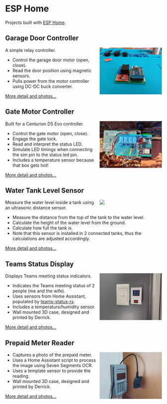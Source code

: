# ESP Home

Projects built with [ESP Home](https://esphome.io/).

## Garage Door Controller

<img src="source/garage-door/assets/garage-door-1.jpg" style="float:right; width:200px">

A simple relay controller.

* Control the garage door motor (open, close).
* Read the door position using magnetic sensors.
* Pulls power from the motor controller using DC-DC buck converter.

[More detail and photos...](https://github.com/MrPrisoner/esphome-devices/tree/main/source/garage-door)

## Gate Motor Controller

<img src="source/gate-controller/assets/top.jpg" style="float:right; width:200px">

Built for a Centurion D5 Evo controller.

* Control the gate motor (open, close).
* Engage the gate lock.
* Read and interpret the status LED.
* Simulate LED timings when connecting the sim pin to the status led pin.
* Includes a temperature sensor because that box gets hot!

[More detail and photos...](https://github.com/MrPrisoner/esphome-devices/tree/main/source/gate-controller)

## Water Tank Level Sensor

<img src="source/water-tank/assets/completed.jpg" style="float:right; width:200px">

Measure the water level inside a tank using an ultrasonic distance sensor.

* Measure the distance from the top of the tank to the water level.
* Calculate the height of the water level from the ground.
* Calculate how full the tank is.
* Note that this sensor is installed in 2 connected tanks, thus the calculations are adjusted accordingly.

[More detail and photos...](https://github.com/MrPrisoner/esphome-devices/tree/main/source/water-tank)

## Teams Status Display

<img src="source/teams-monitor/assets/teams-display-8.jpg" style="float:right; width:200px">

Displays Teams meeting status indicators.

* Indicates the Teams meeting status of 2 people (me and the wife).
* Uses sensors from Home Assistant, populated by [teams-status-rs](https://github.com/AntoineGS/teams-status-rs).
* Includes a temperature/humidity sensor.
* Wall mounted 3D case, designed and printed by Derrick.

[More detail and photos...](https://github.com/MrPrisoner/esphome-devices/tree/main/source/display-teams)

## Prepaid Meter Reader

<img src="source/prepaid-meter-camera/assets/prepaid-camera-thumb.jpg" style="float:right; width:200px">

* Captures a photo of the prepaid meter.
* Uses a Home Assistant script to process the image using Seven Segments OCR.
* Uses a template sensor to provide the reading.
* Wall mounted 3D case, designed and printed by Derrick.

[More detail and photos...](https://github.com/MrPrisoner/esphome-devices/tree/main/source/prepaid-meter-camera)
